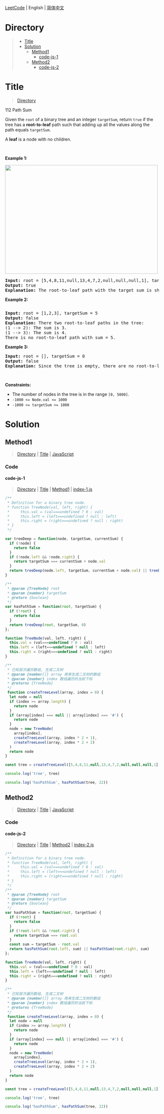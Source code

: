 [LeetCode](../README.md) | English | [简体中文](./README.CN.md)

# Directory

>- [Title](#Title)
>- [Solution](#Solution)
>    - [Method1](#Method1)
>        - [code-js-1](#code-js-1)
>    - [Method2](#Method2)
>        - [code-js-2](#code-js-2)

# Title

>[Directory](#Directory)

112&nbsp;Path Sum

<p>Given the <code>root</code> of a binary tree and an integer <code>targetSum</code>, return <code>true</code> if the tree has a <strong>root-to-leaf</strong> path such that adding up all the values along the path equals <code>targetSum</code>.</p>

<p>A <strong>leaf</strong> is a node with no children.</p>

<p>&nbsp;</p>
<p><strong class="example">Example 1:</strong></p>
<img alt="" src="https://assets.leetcode.com/uploads/2021/01/18/pathsum1.jpg" style="width: 500px; height: 356px;" />
<pre>
<strong>Input:</strong> root = [5,4,8,11,null,13,4,7,2,null,null,null,1], targetSum = 22
<strong>Output:</strong> true
<strong>Explanation:</strong> The root-to-leaf path with the target sum is shown.
</pre>

<p><strong class="example">Example 2:</strong></p>
<img alt="" src="https://assets.leetcode.com/uploads/2021/01/18/pathsum2.jpg" />
<pre>
<strong>Input:</strong> root = [1,2,3], targetSum = 5
<strong>Output:</strong> false
<strong>Explanation:</strong> There two root-to-leaf paths in the tree:
(1 --&gt; 2): The sum is 3.
(1 --&gt; 3): The sum is 4.
There is no root-to-leaf path with sum = 5.
</pre>

<p><strong class="example">Example 3:</strong></p>

<pre>
<strong>Input:</strong> root = [], targetSum = 0
<strong>Output:</strong> false
<strong>Explanation:</strong> Since the tree is empty, there are no root-to-leaf paths.
</pre>

<p>&nbsp;</p>
<p><strong>Constraints:</strong></p>

<ul>
	<li>The number of nodes in the tree is in the range <code>[0, 5000]</code>.</li>
	<li><code>-1000 &lt;= Node.val &lt;= 1000</code></li>
	<li><code>-1000 &lt;= targetSum &lt;= 1000</code></li>
</ul>


# Solution

## Method1

>[Directory](#Directory) | [Title](#Title) | [JavaScript](#code-js-1)

### Code

#### code-js-1

>[Directory](#Directory) | [Title](#Title) | [Method1](#Method1) | [index-1.js](./index-1.js "index-1.js")

```JavaScript
/**
 * Definition for a binary tree node.
 * function TreeNode(val, left, right) {
 *     this.val = (val===undefined ? 0 : val)
 *     this.left = (left===undefined ? null : left)
 *     this.right = (right===undefined ? null : right)
 * }
 */

var treeDeep = function(node, targetSum, currentSum) {
  if (!node) {
    return false
  }
  if (!node.left && !node.right) {
    return targetSum === currentSum + node.val
  }
  return treeDeep(node.left, targetSum, currentSum + node.val) || treeDeep(node.right, targetSum, currentSum + node.val)
}

/**
 * @param {TreeNode} root
 * @param {number} targetSum
 * @return {boolean}
 */
var hasPathSum = function(root, targetSum) {
  if (!root) {
    return false
  }
  return treeDeep(root, targetSum, 0)
};

function TreeNode(val, left, right) {
  this.val = (val===undefined ? 0 : val)
  this.left = (left===undefined ? null : left)
  this.right = (right===undefined ? null : right)
}

/**
 * 已知层次遍历数组, 生成二叉树
 * @param {number[]} array 用来生成二叉树的数组
 * @param {number} index 数组遍历的当前下标
 * @returns {TreeNode}
 */
 function createTreeLevel(array, index = 0) {
  let node = null
  if (index >= array.length) {
    return node
  }
  if (array[index] === null || array[index] === '#') {
    return node
  }
  node = new TreeNode(
    array[index],
    createTreeLevel(array, index * 2 + 1),
    createTreeLevel(array, index * 2 + 2)
  )
  return node
}

const tree = createTreeLevel([5,4,8,11,null,13,4,7,2,null,null,null,1])

console.log('tree', tree)

console.log('hasPathSum', hasPathSum(tree, 22))

```

## Method2

>[Directory](#Directory) | [Title](#Title) | [JavaScript](#code-js-2)

### Code

#### code-js-2

>[Directory](#Directory) | [Title](#Title) | [Method2](#Method2) | [index-2.js](./index-2.js "index-2.js")

```JavaScript
/**
 * Definition for a binary tree node.
 * function TreeNode(val, left, right) {
 *     this.val = (val===undefined ? 0 : val)
 *     this.left = (left===undefined ? null : left)
 *     this.right = (right===undefined ? null : right)
 * }
 */
/**
 * @param {TreeNode} root
 * @param {number} targetSum
 * @return {boolean}
 */
var hasPathSum = function(root, targetSum) {
  if (!root) {
    return false
  }
  if (!root.left && !root.right) {
    return targetSum === root.val
  }
  const sum = targetSum - root.val
  return hasPathSum(root.left, sum) || hasPathSum(root.right, sum)
};

function TreeNode(val, left, right) {
  this.val = (val===undefined ? 0 : val)
  this.left = (left===undefined ? null : left)
  this.right = (right===undefined ? null : right)
}

/**
 * 已知层次遍历数组, 生成二叉树
 * @param {number[]} array 用来生成二叉树的数组
 * @param {number} index 数组遍历的当前下标
 * @returns {TreeNode}
 */
 function createTreeLevel(array, index = 0) {
  let node = null
  if (index >= array.length) {
    return node
  }
  if (array[index] === null || array[index] === '#') {
    return node
  }
  node = new TreeNode(
    array[index],
    createTreeLevel(array, index * 2 + 1),
    createTreeLevel(array, index * 2 + 2)
  )
  return node
}

const tree = createTreeLevel([5,4,8,11,null,13,4,7,2,null,null,null,1])

console.log('tree', tree)

console.log('hasPathSum', hasPathSum(tree, 22))

```

